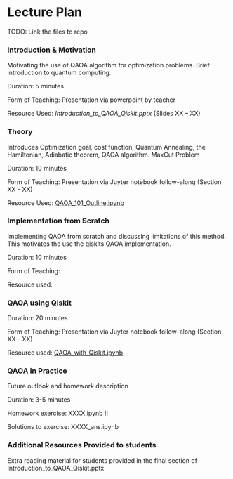 # Lecture Plan

TODO: Link the files to repo 

### **Introduction & Motivation**
Motivating the use of QAOA algorithm for optimization problems. Brief introduction to quantum computing. 

Duration: 5 minutes 

Form of Teaching: Presentation via powerpoint by teacher 

Resource Used: _Introduction_to_QAOA_Qiskit.pptx_ (Slides XX – XX)

### **Theory**
Introduces Optimization goal, cost function, Quantum Annealing, the Hamiltonian, Adiabatic theorem, QAOA algorithm.
MaxCut Problem

Duration: 10 minutes

Form of Teaching: Presentation via Juyter notebook follow-along (Section XX - XX)

Resource Used: [QAOA_101_Outline.ipynb](https://github.com/nicolasthill/Qiskit-Hackathon-at-World-of-QUANTUM/blob/main/QAOA%20101/QAOA_101_Outline.ipynb)

### **Implementation from Scratch**
Implementing QAOA from scratch and discussing limitations of this method. This motivates the use the qiskits QAOA implementation.

Duration: 10 minutes 

Form of Teaching:

Resource used: 

### **QAOA using Qiskit**

Duration: 20 minutes

Form of Teaching: Presentation via Juyter notebook follow-along (Section XX - XX)

Resource used: [QAOA_with_Qiskit.ipynb](https://github.com/nicolasthill/Qiskit-Hackathon-at-World-of-QUANTUM/blob/main/QAOA%20101/QAOA_with_Qiskit.ipynb)

### **QAOA in Practice**
Future outlook and homework description 

Duration: 3-5 minutes 

Homework exercise: XXXX.ipynb !!

Solutions to exercise: XXXX_ans.ipynb

### **Additional Resources Provided to students**

Extra reading material for students provided in the final section of Introduction_to_QAOA_Qiskit.pptx
